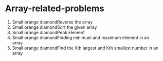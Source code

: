 # Array-related-problems

1. Small orange diamondReverse the array
2. Small orange diamondSort the given array
3. Small orange diamondPeak Element
4. Small orange diamondFinding minimum and maximum element in an array
5. Small orange diamondFind the Kth largest and Kth smallest number in an array
